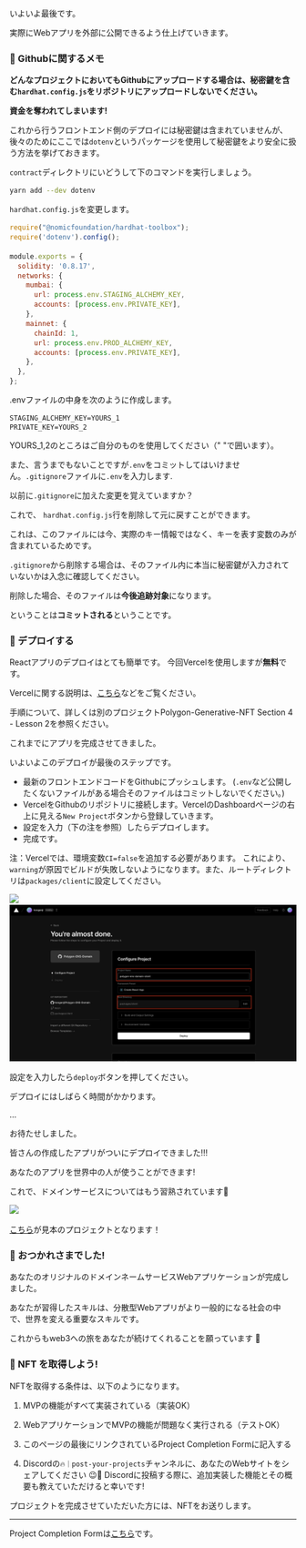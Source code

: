 いよいよ最後です。

実際にWebアプリを外部に公開できるよう仕上げていきます。

### 🙉 Githubに関するメモ

**どんなプロジェクトにおいてもGithubにアップロードする場合は、秘密鍵を含む`hardhat.config.js`をリポジトリにアップロードしないでください。**

**資金を奪われてしまいます!**

これから行うフロントエンド側のデプロイには秘密鍵は含まれていませんが、後々のためにここでは`dotenv`というパッケージを使用して秘密鍵をより安全に扱う方法を挙げておきます。

`contract`ディレクトリにいどうして下のコマンドを実行しましょう。

```bash
yarn add --dev dotenv
```

`hardhat.config.js`を変更します。

```javascript
require("@nomicfoundation/hardhat-toolbox");
require('dotenv').config();

module.exports = {
  solidity: '0.8.17',
  networks: {
    mumbai: {
      url: process.env.STAGING_ALCHEMY_KEY,
      accounts: [process.env.PRIVATE_KEY],
    },
    mainnet: {
      chainId: 1,
      url: process.env.PROD_ALCHEMY_KEY,
      accounts: [process.env.PRIVATE_KEY],
    },
  },
};
```

.envファイルの中身を次のように作成します。

```
STAGING_ALCHEMY_KEY=YOURS_1
PRIVATE_KEY=YOURS_2
```
YOURS_1,2のところはご自分のものを使用してください（" "で囲います）。

また、言うまでもないことですが`.env`をコミットしてはいけません。`.gitignore`ファイルに`.env`を入力します.

以前に`.gitignore`に加えた変更を覚えていますか？

これで、 `hardhat.config.js`行を削除して元に戻すことができます。

これは、このファイルには今、実際のキー情報ではなく、キーを表す変数のみが含まれているためです。

`.gitignore`から削除する場合は、そのファイル内に本当に秘密鍵が入力されていないかは入念に確認してください。

削除した場合、そのファイルは**今後追跡対象**になります。

ということは**コミットされる**ということです。

### 🚀 デプロイする

Reactアプリのデプロイはとても簡単です。 今回Vercelを使用しますが**無料**です。

Vercelに関する説明は、[こちら](https://zenn.dev/lollipop_onl/articles/eoz-vercel-pricing-2020)などをご覧ください。

手順について、詳しくは別のプロジェクトPolygon-Generative-NFT Section 4 - Lesson 2を参照ください。

これまでにアプリを完成させてきました。

いよいよこのデプロイが最後のステップです。



- 最新のフロントエンドコードをGithubにプッシュします。 (`.env`など公開したくないファイルがある場合そのファイルはコミットしないでください。)
- VercelをGithubのリポジトリに接続します。VercelのDashboardページの右上に見える`New Project`ボタンから登録していきます。
- 設定を入力（下の注を参照）したらデプロイします。
- 完成です。

注：Vercelでは、環境変数`CI=false`を追加する必要があります。 これにより、`warning`が原因でビルドが失敗しないようになります。また、ルートディレクトリは`packages/client`に設定してください。

![](/public/images/Polygon-ENS-Domain/section-4/4_3_1.png)
![](/public/images/Polygon-ENS-Domain/section-4/4_3_3.png)


設定を入力したら`deploy`ボタンを押してください。

デプロイにはしばらく時間がかかります。

…

お待たせしました。

皆さんの作成したアプリがついにデプロイできました!!!

あなたのアプリを世界中の人が使うことができます!


これで、ドメインサービスについてはもう習熟されています🎉

![](/public/images/Polygon-ENS-Domain/section-4/4_3_2.png)

[こちら](https://polygon-ens-domain-client.vercel.app/)が見本のプロジェクトとなります！


### 🎉 おつかれさまでした!

あなたのオリジナルのドメインネームサービスWebアプリケーションが完成しました。

あなたが習得したスキルは、分散型Webアプリがより一般的になる社会の中で、世界を変える重要なスキルです。

これからもweb3への旅をあなたが続けてくれることを願っています 🚀

### 🎫 NFT を取得しよう!

NFTを取得する条件は、以下のようになります。

1. MVPの機能がすべて実装されている（実装OK）

2. WebアプリケーションでMVPの機能が問題なく実行される（テストOK）

3. このページの最後にリンクされているProject Completion Formに記入する

4. Discordの`🔥｜post-your-projects`チャンネルに、あなたのWebサイトをシェアしてください 😉🎉 Discordに投稿する際に、追加実装した機能とその概要も教えていただけると幸いです!

プロジェクトを完成させていただいた方には、NFTをお送りします。

---

Project Completion Formは[こちら](https://airtable.com/shrf1cCtTx0iQuszX)です。
